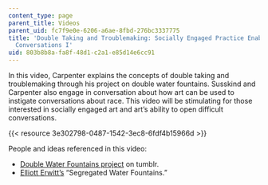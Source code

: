 ```yaml
---
content_type: page
parent_title: Videos
parent_uid: fc7f9e0e-6206-a6ae-8fbd-276bc3337775
title: 'Double Taking and Troublemaking: Socially Engaged Practice Enabling Difficult
  Conversations I'
uid: 803b8b8a-fa8f-48d1-c2a1-e85d14e6cc91
---
```


In this video, Carpenter explains the concepts of double taking and troublemaking through his project on double water fountains. Susskind and Carpenter also engage in conversation about how art can be used to instigate conversations about race. This video will be stimulating for those interested in socially engaged art and art’s ability to open difficult conversations.

{{< resource 3e302798-0487-1542-3ec8-6fdf4b15966d >}} 

People and ideas referenced in this video:

*   [Double Water Fountains project](http://bscarpenterii.tumblr.com/) on tumblr.
*   [Elliott Erwitt’s](https://en.wikipedia.org/wiki/Elliott_Erwitt) “Segregated Water Fountains.”